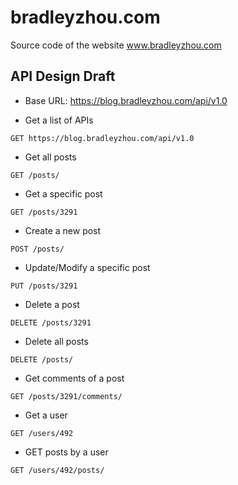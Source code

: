 # bradleyzhou.com
Source code of the website www.bradleyzhou.com

## API Design Draft
* Base URL: https://blog.bradleyzhou.com/api/v1.0

* Get a list of APIs
```
GET https://blog.bradleyzhou.com/api/v1.0
```

* Get all posts
```
GET /posts/
```

* Get a specific post
```
GET /posts/3291
```

* Create a new post
```
POST /posts/
```

* Update/Modify a specific post
```
PUT /posts/3291
```

* Delete a post
```
DELETE /posts/3291
```

* Delete all posts
```
DELETE /posts/
```

* Get comments of a post
```
GET /posts/3291/comments/
```

* Get a user
```
GET /users/492
```

* GET posts by a user
```
GET /users/492/posts/
```

